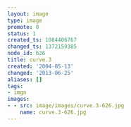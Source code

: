 ```yaml
---
layout: image
type: image
promote: 0
status: 1
created_ts: 1084406767
changed_ts: 1372159385
node_id: 626
title: curve.3
created: '2004-05-13'
changed: '2013-06-25'
aliases: []
tags:
- imgn
images:
- - src: image/images/curve.3-626.jpg
    name: curve.3-626.jpg
---
```


